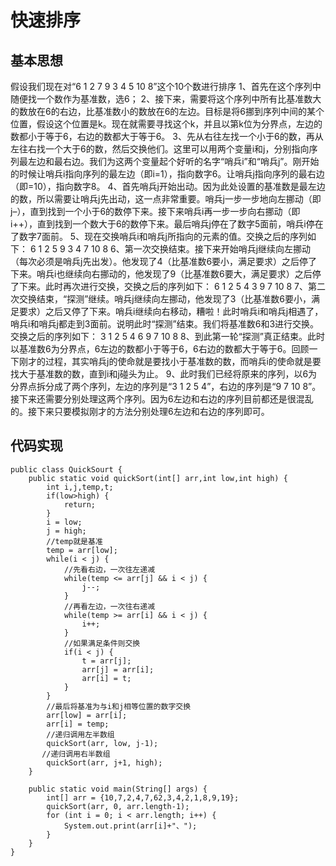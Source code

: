 # 快速排序

## 基本思想
假设我们现在对“6 1 2 7 9 3 4 5 10 8”这个10个数进行排序
1、首先在这个序列中随便找一个数作为基准数，选6；
2、接下来，需要将这个序列中所有比基准数大的数放在6的右边，比基准数小的数放在6的左边。目标是将6挪到序列中间的某个位置，假设这个位置是k。现在就需要寻找这个k，并且以第k位为分界点，左边的数都小于等于6，右边的数都大于等于6。
3、先从右往左找一个小于6的数，再从左往右找一个大于6的数，然后交换他们。这里可以用两个变量i和j，分别指向序列最左边和最右边。我们为这两个变量起个好听的名字“哨兵i”和“哨兵j”。刚开始的时候让哨兵i指向序列的最左边（即i=1），指向数字6。让哨兵j指向序列的最右边（即=10），指向数字8。
4、首先哨兵j开始出动。因为此处设置的基准数是最左边的数，所以需要让哨兵j先出动，这一点非常重要。哨兵j一步一步地向左挪动（即j–），直到找到一个小于6的数停下来。接下来哨兵i再一步一步向右挪动（即i++），直到找到一个数大于6的数停下来。最后哨兵j停在了数字5面前，哨兵i停在了数字7面前。
5、现在交换哨兵i和哨兵j所指向的元素的值。交换之后的序列如下：
6 1 2 5 9 3 4 7 10 8
6、第一次交换结束。接下来开始哨兵j继续向左挪动（每次必须是哨兵j先出发）。他发现了4（比基准数6要小，满足要求）之后停了下来。哨兵i也继续向右挪动的，他发现了9（比基准数6要大，满足要求）之后停了下来。此时再次进行交换，交换之后的序列如下：
6 1 2 5 4 3 9 7 10 8
7、第二次交换结束，“探测”继续。哨兵j继续向左挪动，他发现了3（比基准数6要小，满足要求）之后又停了下来。哨兵i继续向右移动，糟啦！此时哨兵i和哨兵j相遇了，哨兵i和哨兵j都走到3面前。说明此时“探测”结束。我们将基准数6和3进行交换。交换之后的序列如下：
3 1 2 5 4 6 9 7 10 8
8、到此第一轮“探测”真正结束。此时以基准数6为分界点，6左边的数都小于等于6，6右边的数都大于等于6。回顾一下刚才的过程，其实哨兵j的使命就是要找小于基准数的数，而哨兵i的使命就是要找大于基准数的数，直到i和j碰头为止。
9、此时我们已经将原来的序列，以6为分界点拆分成了两个序列，左边的序列是“3 1 2 5 4”，右边的序列是“9 7 10 8”。接下来还需要分别处理这两个序列。因为6左边和右边的序列目前都还是很混乱的。接下来只要模拟刚才的方法分别处理6左边和右边的序列即可。

## 代码实现
```
public class QuickSourt {
	public static void quickSort(int[] arr,int low,int high) {
		int i,j,temp,t;
		if(low>high) {
			return;
		}
		i = low;
		j = high;
		//temp就是基准
		temp = arr[low];
		while(i < j) {
			//先看右边，一次往左递减
			while(temp <= arr[j] && i < j) {
				j--;
			}
			//再看左边，一次往右递减
			while(temp >= arr[i] && i < j) {
				i++;
			}
			//如果满足条件则交换
			if(i < j) {
				t = arr[j];
				arr[j] = arr[i];
				arr[i] = t;
			}
		}
		//最后将基准为与i和j相等位置的数字交换
        arr[low] = arr[i];
        arr[i] = temp;
        //递归调用左半数组
        quickSort(arr, low, j-1);
       //递归调用右半数组
        quickSort(arr, j+1, high);
	}
	
	public static void main(String[] args) {
		int[] arr = {10,7,2,4,7,62,3,4,2,1,8,9,19};
        quickSort(arr, 0, arr.length-1);
        for (int i = 0; i < arr.length; i++) {
            System.out.print(arr[i]+"、");
        }
	}
}
```
